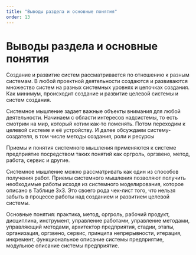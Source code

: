 ```yaml
---
title: "Выводы раздела и основные понятия"
order: 13
---
```


# Выводы раздела и основные понятия



Создание и развитие систем рассматривается по отношению к разным системам. В любой проектной деятельности создаются и развиваются множество систем на разных системных уровнях и цепочках создания. Как минимум, происходит создание и развитие целевой системы и систем создания.

Системное мышление задает важные объекты внимания для любой деятельности. Начинаем с области интересов надсистемы, то есть смотрим на мир, который хотим как-то поменять. Потом переходим к целевой системе и её устройству. И далее обсуждаем систему-создателя, в том числе методы создания, роли и ресурсы

Приемы и понятия системного мышления применяются к системе предприятие посредством таких понятий как оргроль, оргзвено, метод, работа, сервис и другие.

Системное мышление можно рассматривать как один из способов получения работ. Приемы системного мышления позволяют получить необходимые работы исходя из системного моделирования, которое описано в Таблице 3х3. Это своего рода чек-лист того, что нельзя забыть в процессе работы над созданием и развитием целевой системы.

Основные понятия: практика, метод, оргроль, рабочий продукт, дисциплина, инструмент, управление работами, управление методами, управляющий методами, архитектор предприятия, стадии, этапы, организация, оргзвено, сервис, принципа непрерывности, итерация, инкремент, функциональное описание системы предприятие, модульное описание системы предприятие.


